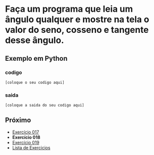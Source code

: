 # Faça um programa que leia um ângulo qualquer e mostre na tela o valor do seno, cosseno e tangente desse ângulo.

## Exemplo em Python

### codigo

``` python
[coloque o seu codigo aqui]
```

### saida

```
[coloque a saida do seu codigo aqui]
```

## Próximo

- [Exercício 017](../../017/python)
- **Exercício 018**
- [Exercício 019](../../019/python)
- [Lista de Exercicios](../../)

